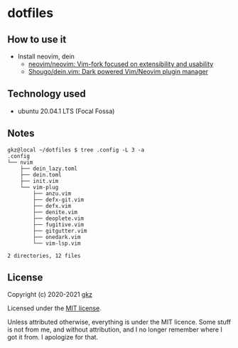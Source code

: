 # dotfiles


## How to use it

- Install neovim, dein
  - [neovim/neovim: Vim-fork focused on extensibility and usability](https://github.com/neovim/neovim)
  - [Shougo/dein.vim: Dark powered Vim/Neovim plugin manager](https://github.com/Shougo/dein.vim)


## Technology used

- ubuntu 20.04.1 LTS (Focal Fossa)

## Notes

```
gkz@local ~/dotfiles $ tree .config -L 3 -a
.config
└── nvim
    ├── dein_lazy.toml
    ├── dein.toml
    ├── init.vim
    └── vim-plug
        ├── anzu.vim
        ├── defx-git.vim
        ├── defx.vim
        ├── denite.vim
        ├── deoplete.vim
        ├── fugitive.vim
        ├── gitgutter.vim
        ├── onedark.vim
        └── vim-lsp.vim

2 directories, 12 files
```

## License
Copyright (c) 2020-2021 [gkz](https://gkz.mit-license.org/2020)

Licensed under the [MIT license](LICENSE).

Unless attributed otherwise, everything is under the MIT licence. Some stuff is not from me, and without attribution, and I no longer remember where I got it from. I apologize for that.
